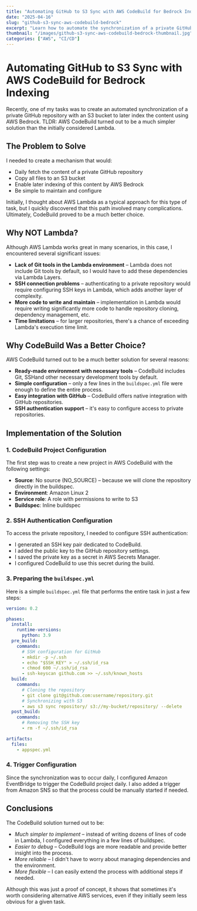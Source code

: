 ```yaml
---
title: "Automating GitHub to S3 Sync with AWS CodeBuild for Bedrock Indexing"
date: "2025-04-16"
slug: "github-s3-sync-aws-codebuild-bedrock"
excerpt: "Learn how to automate the synchronization of a private GitHub repository to an S3 bucket for indexing with AWS Bedrock using AWS CodeBuild."
thumbnail: "/images/github-s3-sync-aws-codebuild-bedrock-thumbnail.jpg"
categories: ["AWS", "CI/CD"]
---
```


# Automating GitHub to S3 Sync with AWS CodeBuild for Bedrock Indexing

Recently, one of my tasks was to create an automated synchronization of a private GitHub repository with an S3 bucket to later index the content using AWS Bedrock. TLDR: AWS CodeBuild turned out to be a much simpler solution than the initially considered Lambda.

## The Problem to Solve

I needed to create a mechanism that would:

* Daily fetch the content of a private GitHub repository
* Copy all files to an S3 bucket
* Enable later indexing of this content by AWS Bedrock
* Be simple to maintain and configure

Initially, I thought about AWS Lambda as a typical approach for this type of task, but I quickly discovered that this path involved many complications. Ultimately, CodeBuild proved to be a much better choice.

## Why NOT Lambda?

Although AWS Lambda works great in many scenarios, in this case, I encountered several significant issues:

* **Lack of Git tools in the Lambda environment** – Lambda does not include Git tools by default, so I would have to add these dependencies via Lambda Layers.
* **SSH connection problems** – authenticating to a private repository would require configuring SSH keys in Lambda, which adds another layer of complexity.
* **More code to write and maintain** – implementation in Lambda would require writing significantly more code to handle repository cloning, dependency management, etc.
* **Time limitations** – for larger repositories, there's a chance of exceeding Lambda's execution time limit.

## Why CodeBuild Was a Better Choice?

AWS CodeBuild turned out to be a much better solution for several reasons:

* **Ready-made environment with necessary tools** – CodeBuild includes Git, SSHand other necessary development tools by default.
* **Simple configuration** – only a few lines in the `buildspec.yml` file were enough to define the entire process.
* **Easy integration with GitHub** – CodeBuild offers native integration with GitHub repositories.
* **SSH authentication support** – it's easy to configure access to private repositories.

## Implementation of the Solution

### 1. CodeBuild Project Configuration

The first step was to create a new project in AWS CodeBuild with the following settings:

* **Source**: No source (NO\_SOURCE) – because we will clone the repository directly in the buildspec.
* **Environment**: Amazon Linux 2
* **Service role**: A role with permissions to write to S3
* **Buildspec**: Inline buildspec

### 2. SSH Authentication Configuration

To access the private repository, I needed to configure SSH authentication:

* I generated an SSH key pair dedicated to CodeBuild.
* I added the public key to the GitHub repository settings.
* I saved the private key as a secret in AWS Secrets Manager.
* I configured CodeBuild to use this secret during the build.

### 3. Preparing the `buildspec.yml`

Here is a simple `buildspec.yml` file that performs the entire task in just a few steps:

```yaml
version: 0.2

phases:
  install:
    runtime-versions:
      python: 3.9
  pre_build:
    commands:
      # SSH configuration for GitHub
      - mkdir -p ~/.ssh
      - echo "$SSH_KEY" > ~/.ssh/id_rsa
      - chmod 600 ~/.ssh/id_rsa
      - ssh-keyscan github.com >> ~/.ssh/known_hosts
  build:
    commands:
      # Cloning the repository
      - git clone git@github.com:username/repository.git
      # Synchronizing with S3
      - aws s3 sync repository/ s3://my-bucket/repository/ --delete
  post_build:
    commands:
      # Removing the SSH key
      - rm -f ~/.ssh/id_rsa

artifacts:
  files:
    - appspec.yml
```

### 4. Trigger Configuration

Since the synchronization was to occur daily, I configured Amazon EventBridge to trigger the CodeBuild project daily. I also added a trigger from Amazon SNS so that the process could be manually started if needed.

## Conclusions

The CodeBuild solution turned out to be:

- *Much simpler to implement* – instead of writing dozens of lines of code in Lambda, I configured everything in a few lines of buildspec.
- *Easier to debug* – CodeBuild logs are more readable and provide better insight into the process.
- *More reliable* – I didn't have to worry about managing dependencies and the environment.
- *More flexible* – I can easily extend the process with additional steps if needed.

Although this was just a proof of concept, it shows that sometimes it's worth considering alternative AWS services, even if they initially seem less obvious for a given task.